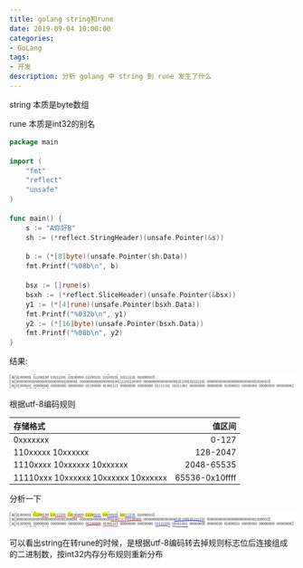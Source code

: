 ```yaml
---
title: golang string和rune
date: 2019-09-04 10:00:00
categories:
- GoLang
tags:
- 开发
description: 分析 golang 中 string 到 rune 发生了什么
---
```


string  本质是byte数组

rune   本质是int32的别名

```go
package main
 
import (
    "fmt"
    "reflect"
    "unsafe"
)
 
func main() {
    s := "A你好B"
    sh := (*reflect.StringHeader)(unsafe.Pointer(&s))
 
    b := (*[8]byte)(unsafe.Pointer(sh.Data))
    fmt.Printf("%08b\n", b)
 
    bsx := []rune(s)
    bsxh := (*reflect.SliceHeader)(unsafe.Pointer(&bsx))
    y1 := (*[4]rune)(unsafe.Pointer(bsxh.Data))
    fmt.Printf("%032b\n", y1)
    y2 := (*[16]byte)(unsafe.Pointer(bsxh.Data))
    fmt.Printf("%08b\n", y2)
}
```

结果:

![](/images/201909/5.png)

根据utf-8编码规则

|             存储格式                 |     值区间     |
| :---------------------------------- | -------------: | 
| 0xxxxxxx                            | 0-127          | 
| 110xxxxx 10xxxxxx                   | 128-2047       |
| 1110xxxx 10xxxxxx 10xxxxxx          | 2048-65535     |
| 11110xxx 10xxxxxx 10xxxxxx 10xxxxxx | 65536-0x10ffff |

分析一下

![](/images/201909/6.png)

可以看出string在转rune的时候，是根据utf-8编码转去掉规则标志位后连接组成的二进制数，按int32内存分布规则重新分布

